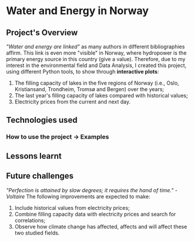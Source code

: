 # Water and Energy in Norway
## Project's Overview

*"Water and energy are linked"* as many authors in different bibliographies affirm. This link is even more "visible" in Norway, where hydropower is the primary energy source in this country (give a value). Therefore, due to my interest in the environmental field and Data Analysis, I created this project, using different Python tools, to show through **interactive plots**:
  1. The filling capacity of lakes in the five regions of Norway (i.e., Oslo, Kristiansand, Trondheim, Tromsø and Bergen) over the years; 
  2. The last year's filling capacity of lakes compared with historical values;
  3. Electricity prices from the current and next day. 
  
## Technologies used

### How to use the project -> Examples

## Lessons learnt

## Future challenges

*"Perfection is attained by slow degrees; it requires the hand of time."*
                                                                        - *Voltaire*
The following improvements are expected to make:
  1. Include historical values from electricity prices;
  2. Combine filling capacity data with electricity prices and search for correlations;
  3. Observe how climate change has affected, affects and will affect these two studied fields.




